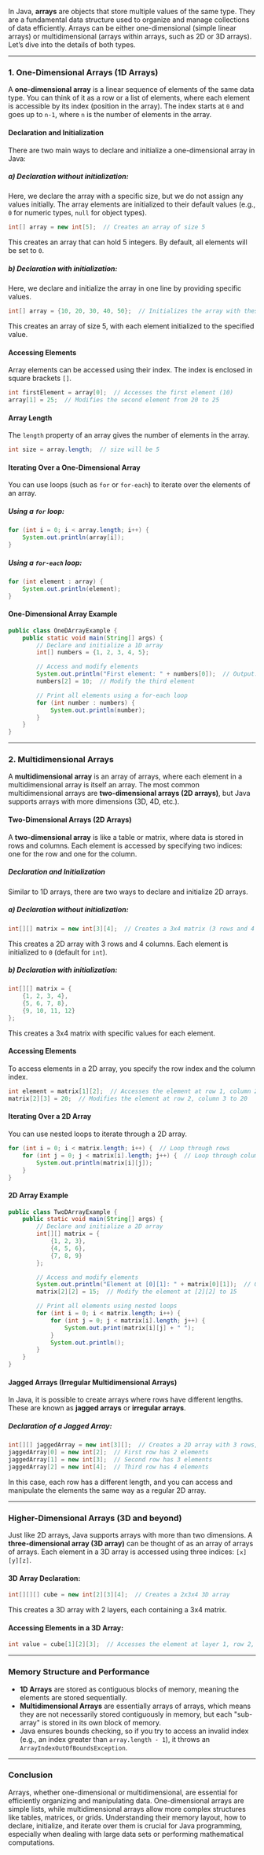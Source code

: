 In Java, **arrays** are objects that store multiple values of the same type. They are a fundamental data structure used to organize and manage collections of data efficiently. Arrays can be either one-dimensional (simple linear arrays) or multidimensional (arrays within arrays, such as 2D or 3D arrays). Let’s dive into the details of both types.

---

### 1. **One-Dimensional Arrays (1D Arrays)**

A **one-dimensional array** is a linear sequence of elements of the same data type. You can think of it as a row or a list of elements, where each element is accessible by its index (position in the array). The index starts at `0` and goes up to `n-1`, where `n` is the number of elements in the array.

#### **Declaration and Initialization**
There are two main ways to declare and initialize a one-dimensional array in Java:

##### **a) Declaration without initialization:**
Here, we declare the array with a specific size, but we do not assign any values initially. The array elements are initialized to their default values (e.g., `0` for numeric types, `null` for object types).

```java
int[] array = new int[5];  // Creates an array of size 5
```

This creates an array that can hold 5 integers. By default, all elements will be set to `0`.

##### **b) Declaration with initialization:**
Here, we declare and initialize the array in one line by providing specific values.

```java
int[] array = {10, 20, 30, 40, 50};  // Initializes the array with these values
```

This creates an array of size 5, with each element initialized to the specified value.

#### **Accessing Elements**
Array elements can be accessed using their index. The index is enclosed in square brackets `[]`.

```java
int firstElement = array[0];  // Accesses the first element (10)
array[1] = 25;  // Modifies the second element from 20 to 25
```

#### **Array Length**
The `length` property of an array gives the number of elements in the array.

```java
int size = array.length;  // size will be 5
```

#### **Iterating Over a One-Dimensional Array**
You can use loops (such as `for` or `for-each`) to iterate over the elements of an array.

##### **Using a `for` loop:**
```java
for (int i = 0; i < array.length; i++) {
    System.out.println(array[i]);
}
```

##### **Using a `for-each` loop:**
```java
for (int element : array) {
    System.out.println(element);
}
```

#### **One-Dimensional Array Example**
```java
public class OneDArrayExample {
    public static void main(String[] args) {
        // Declare and initialize a 1D array
        int[] numbers = {1, 2, 3, 4, 5};

        // Access and modify elements
        System.out.println("First element: " + numbers[0]);  // Output: 1
        numbers[2] = 10;  // Modify the third element

        // Print all elements using a for-each loop
        for (int number : numbers) {
            System.out.println(number);
        }
    }
}
```

---

### 2. **Multidimensional Arrays**

A **multidimensional array** is an array of arrays, where each element in a multidimensional array is itself an array. The most common multidimensional arrays are **two-dimensional arrays (2D arrays)**, but Java supports arrays with more dimensions (3D, 4D, etc.).

#### **Two-Dimensional Arrays (2D Arrays)**

A **two-dimensional array** is like a table or matrix, where data is stored in rows and columns. Each element is accessed by specifying two indices: one for the row and one for the column.

##### **Declaration and Initialization**
Similar to 1D arrays, there are two ways to declare and initialize 2D arrays.

##### **a) Declaration without initialization:**
```java
int[][] matrix = new int[3][4];  // Creates a 3x4 matrix (3 rows and 4 columns)
```

This creates a 2D array with 3 rows and 4 columns. Each element is initialized to `0` (default for `int`).

##### **b) Declaration with initialization:**
```java
int[][] matrix = {
    {1, 2, 3, 4},
    {5, 6, 7, 8},
    {9, 10, 11, 12}
};
```

This creates a 3x4 matrix with specific values for each element.

#### **Accessing Elements**
To access elements in a 2D array, you specify the row index and the column index.

```java
int element = matrix[1][2];  // Accesses the element at row 1, column 2 (value = 7)
matrix[2][3] = 20;  // Modifies the element at row 2, column 3 to 20
```

#### **Iterating Over a 2D Array**
You can use nested loops to iterate through a 2D array.

```java
for (int i = 0; i < matrix.length; i++) {  // Loop through rows
    for (int j = 0; j < matrix[i].length; j++) {  // Loop through columns
        System.out.println(matrix[i][j]);
    }
}
```

#### **2D Array Example**
```java
public class TwoDArrayExample {
    public static void main(String[] args) {
        // Declare and initialize a 2D array
        int[][] matrix = {
            {1, 2, 3},
            {4, 5, 6},
            {7, 8, 9}
        };

        // Access and modify elements
        System.out.println("Element at [0][1]: " + matrix[0][1]);  // Output: 2
        matrix[2][2] = 15;  // Modify the element at [2][2] to 15

        // Print all elements using nested loops
        for (int i = 0; i < matrix.length; i++) {
            for (int j = 0; j < matrix[i].length; j++) {
                System.out.print(matrix[i][j] + " ");
            }
            System.out.println();
        }
    }
}
```

#### **Jagged Arrays (Irregular Multidimensional Arrays)**
In Java, it is possible to create arrays where rows have different lengths. These are known as **jagged arrays** or **irregular arrays**.

##### **Declaration of a Jagged Array:**
```java
int[][] jaggedArray = new int[3][];  // Creates a 2D array with 3 rows, but no columns yet
jaggedArray[0] = new int[2];  // First row has 2 elements
jaggedArray[1] = new int[3];  // Second row has 3 elements
jaggedArray[2] = new int[4];  // Third row has 4 elements
```

In this case, each row has a different length, and you can access and manipulate the elements the same way as a regular 2D array.

---

### **Higher-Dimensional Arrays (3D and beyond)**

Just like 2D arrays, Java supports arrays with more than two dimensions. A **three-dimensional array (3D array)** can be thought of as an array of arrays of arrays. Each element in a 3D array is accessed using three indices: `[x][y][z]`.

#### **3D Array Declaration:**
```java
int[][][] cube = new int[2][3][4];  // Creates a 2x3x4 3D array
```

This creates a 3D array with 2 layers, each containing a 3x4 matrix.

#### **Accessing Elements in a 3D Array:**
```java
int value = cube[1][2][3];  // Accesses the element at layer 1, row 2, column 3
```

---

### **Memory Structure and Performance**
- **1D Arrays** are stored as contiguous blocks of memory, meaning the elements are stored sequentially.
- **Multidimensional Arrays** are essentially arrays of arrays, which means they are not necessarily stored contiguously in memory, but each "sub-array" is stored in its own block of memory.
- Java ensures bounds checking, so if you try to access an invalid index (e.g., an index greater than `array.length - 1`), it throws an `ArrayIndexOutOfBoundsException`.

---

### **Conclusion**
Arrays, whether one-dimensional or multidimensional, are essential for efficiently organizing and manipulating data. One-dimensional arrays are simple lists, while multidimensional arrays allow more complex structures like tables, matrices, or grids. Understanding their memory layout, how to declare, initialize, and iterate over them is crucial for Java programming, especially when dealing with large data sets or performing mathematical computations.